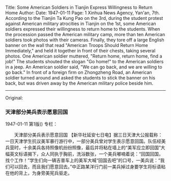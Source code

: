 Title: Some American Soldiers in Tianjin Express Willingness to Return Home
Author:
Date: 1947-01-11
Page: 1
Xinhua News Agency, Yan'an, 7th. According to the Tianjin Ta Kung Pao on the 3rd, during the student protest against American military atrocities in Tianjin on the 1st, some American soldiers expressed their willingness to return home to the students. When the procession passed the American military camp, more than ten American soldiers took photos with their cameras. Finally, they tore off a large English banner on the wall that read "American Troops Should Return Home Immediately," and held it together in front of their chests, taking several photos. One American soldier muttered, "Return home, return home, find a job!" The students shouted the slogan "Go home!" to the American soldiers in a jeep. An American soldier said, "We can go back, and we are willing to go back." In front of a foreign firm on Zhongzheng Road, an American soldier turned around and asked the students to stick the banner on his back, but was driven away by the American military police beside him.



<hr /> 

Original: 


### 天津部分美兵表示愿意回国

1947-01-11
第1版()
专栏：

　　天津部分美兵表示愿意回国
    【新华社延安七日电】据三日天津大公报载称：一日天津学生抗议美军暴行游行中，一部分美兵曾对学生表示愿意回国。队伍经美兵营时，十余美兵各持照像机纷纷照像，最后并将粘在墙上的“美军应立即回国”大幅英文标语揭下，众人同执于胸前，洗浴数张，一个美兵嘟喃着说：“回国回国，找个工作！”学生们向一辆吉普车上的美军大喊“回国去吧”的口号，一美兵说：“我们可以回去，而且我们愿意回去。”中正路某洋行门前一美兵掉过身要学生将标语粘在他的背上，为身旁美宪兵驱走。
